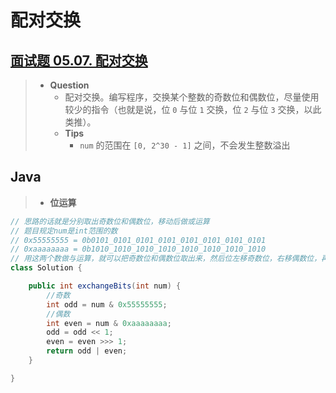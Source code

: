 # 配对交换

## [面试题 05.07. 配对交换](https://leetcode.cn/problems/exchange-lcci/)

> - **Question**
>   - 配对交换。编写程序，交换某个整数的奇数位和偶数位，尽量使用较少的指令（也就是说，位 `0` 与位 `1` 交换，位 `2` 与位 `3` 交换，以此类推）。
>   - **Tips**
>     - `num` 的范围在 `[0, 2^30 - 1]` 之间，不会发生整数溢出

## Java

> - **位运算**

```java
// 思路的话就是分别取出奇数位和偶数位，移动后做或运算
// 题目规定num是int范围的数
// 0x55555555 = 0b0101_0101_0101_0101_0101_0101_0101_0101
// 0xaaaaaaaa = 0b1010_1010_1010_1010_1010_1010_1010_1010
// 用这两个数做与运算，就可以把奇数位和偶数位取出来，然后位左移奇数位，右移偶数位，再把奇数位和偶数位做或运算
class Solution {

    public int exchangeBits(int num) {
        //奇数
        int odd = num & 0x55555555;
        //偶数
        int even = num & 0xaaaaaaaa;
        odd = odd << 1;
        even = even >>> 1;
        return odd | even;
    }

}
```
